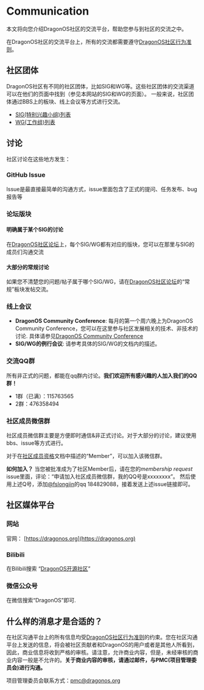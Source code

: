 # Communication

本文将向您介绍DragonOS社区的交流平台，帮助您参与到社区的交流之中。

在DragonOS社区的交流平台上，所有的交流都需要遵守[DragonOS社区行为准则]。

## 社区团体

DragonOS社区有不同的社区团体，比如SIG和WG等。这些社区团体的交流渠道可以在他们的页面中找到（参见本网站的SIG和WG的页面）。
一般来说，社区团体通过BBS上的板块、线上会议等方式进行交流。

- [SIG(特别兴趣小组)列表]
- [WG(工作组)列表]

## 讨论

社区讨论在这些地方发生：

### GitHub Issue

Issue是最直接最简单的沟通方式，issue里面包含了正式的提问、任务发布、bug报告等

### 论坛版块

#### 明确属于某个SIG的讨论

在[DragonOS社区论坛]上，每个SIG/WG都有对应的版块，您可以在那里与SIG的成员们沟通交流

#### 大部分的常规讨论

如果您不清楚您的问题/帖子属于哪个SIG/WG，请在[DragonOS社区论坛]的“常规”板块发帖交流。

### 线上会议

- **DragonOS Community Conference**: 每月的第一个周六晚上为DragonOS Community Conference，您可以在这里参与社区发展相关的技术、非技术的讨论.
具体请参见[DragonOS Community Conference]
- **SIG/WG的例行会议**: 请参考具体的SIG/WG的文档内的描述。

### 交流QQ群

所有非正式的问题，都能在qq群内讨论。**我们欢迎所有感兴趣的人加入我们的QQ群！**

- 1群（已满）：115763565
- 2群：476358494

### 社区成员微信群

社区成员微信群主要是方便即时通信&非正式讨论。对于大部分的讨论，建议使用bbs、issue等方式进行。

对于在[社区成员资格]文档中描述的“Member”，可以加入该微信群。

**如何加入？** 当您被批准成为了社区Member后，请在您的*membership request* issue里面，评论：“申请加入社区成员微信群，我的QQ号是xxxxxxxx”。
然后使用上述Q号，添加[@fslongjin](https://github.com/fslongjin)的qq 184829088，接着发送上述issue链接即可。

## 社区媒体平台

### 网站

官网： [https://dragonos.org](https://dragonos.org)

### Bilibili

在Bilibili搜索 “[DragonOS开源社区](https://space.bilibili.com/3546596807542790)”

### 微信公众号

在微信搜索“DragonOS”即可.

## 什么样的消息才是合适的？

在社区沟通平台上的所有信息均受[DragonOS社区行为准则]的约束。您在社区沟通平台上发送的信息，将会被社区贡献者和DragonOS的用户或者是其他人所看到，
因此，商业信息将收到严格的审核。请注意，允许商业内容，但是，未经审核的商业内容一般是不允许的。**关于商业内容的审核，请通过邮件，与PMC(项目管理委员会)进行沟通。**

项目管理委员会联系方式：[pmc@dragonos.org]


[社区成员资格]: /governance/community-membership.md
[DragonOS社区行为准则]: /contributors/code_of_conduct.md
[SIG(特别兴趣小组)列表]: /sigs/sig-list.md
[WG(工作组)列表]: /wgs/wg-list.md
[DragonOS社区论坛]: https://bbs.dragonos.org.cn
[DragonOS Community Conference]: /communication/dragonos-community-conference.md
[pmc@dragonos.org]: mailto:pmc@dragonos.org
